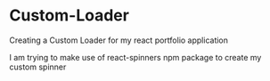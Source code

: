 # Custom-Loader
Creating a Custom Loader for my react portfolio application

I am trying to make use of react-spinners npm package to create my custom spinner